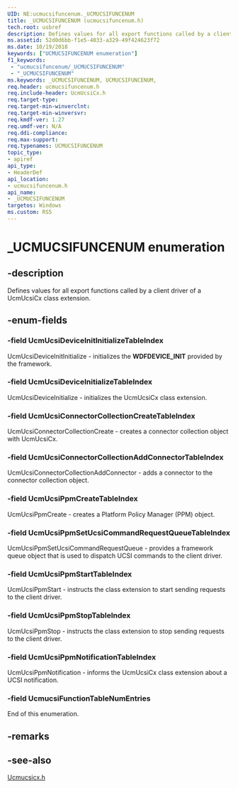 ```yaml
---
UID: NE:ucmucsifuncenum._UCMUCSIFUNCENUM
title: _UCMUCSIFUNCENUM (ucmucsifuncenum.h)
tech.root: usbref
description: Defines values for all export functions called by a client driver of a UcmUcsiCx class extension. 
ms.assetid: 52d0d6bb-f1e5-4033-a329-49f424623f72
ms.date: 10/19/2018
keywords: ["UCMUCSIFUNCENUM enumeration"]
f1_keywords:
 - "ucmucsifuncenum/_UCMUCSIFUNCENUM"
 - "_UCMUCSIFUNCENUM"
ms.keywords: _UCMUCSIFUNCENUM, UCMUCSIFUNCENUM, 
req.header: ucmucsifuncenum.h
req.include-header: UcmUcsiCx.h
req.target-type:
req.target-min-winverclnt:
req.target-min-winversvr:
req.kmdf-ver: 1.27
req.umdf-ver: N/A
req.ddi-compliance:
req.max-support:
req.typenames: UCMUCSIFUNCENUM
topic_type: 
- apiref
api_type: 
- HeaderDef
api_location: 
- ucmucsifuncenum.h
api_name: 
- _UCMUCSIFUNCENUM
targetos: Windows
ms.custom: RS5
---
```


# _UCMUCSIFUNCENUM enumeration

## -description
Defines values for all export functions called by a client driver of a UcmUcsiCx class extension. 


## -enum-fields

### -field UcmUcsiDeviceInitInitializeTableIndex 
UcmUcsiDeviceInitInitialize - initializes the **WDFDEVICE_INIT** provided by the framework.

### -field UcmUcsiDeviceInitializeTableIndex
UcmUcsiDeviceInitialize - initializes the UcmUcsiCx class extension.

### -field UcmUcsiConnectorCollectionCreateTableIndex 
UcmUcsiConnectorCollectionCreate - creates a connector collection object with UcmUcsiCx.

### -field UcmUcsiConnectorCollectionAddConnectorTableIndex 
UcmUcsiConnectorCollectionAddConnector - adds a connector to the connector collection object.

### -field UcmUcsiPpmCreateTableIndex 
UcmUcsiPpmCreate - creates a Platform Policy Manager (PPM) object.

### -field UcmUcsiPpmSetUcsiCommandRequestQueueTableIndex 
UcmUcsiPpmSetUcsiCommandRequestQueue - provides a framework queue object that is used to dispatch UCSI commands to the client driver.

### -field UcmUcsiPpmStartTableIndex 
UcmUcsiPpmStart - instructs the class extension to start sending requests to the client driver.

### -field UcmUcsiPpmStopTableIndex 
UcmUcsiPpmStop - instructs the class extension to stop sending requests to the client driver.

### -field UcmUcsiPpmNotificationTableIndex 
UcmUcsiPpmNotification - informs the UcmUcsiCx class extension about a UCSI notification.

### -field UcmucsiFunctionTableNumEntries 
End of this enumeration.

## -remarks

## -see-also

[Ucmucsicx.h](../ucmucsicx/index.md)
